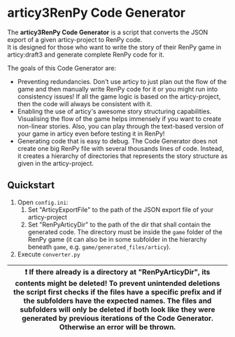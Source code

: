 # articy3RenPy Code Generator

The **articy3RenPy Code Generator** is a script that converts the JSON export of a given articy-project to RenPy code.  
It is designed for those who want to write the story of their RenPy game in articy:draft3 and generate complete RenPy code for it. 

The goals of this Code Generator are:
 - Preventing redundancies. Don't use articy to just plan out the flow of the game and then manually write RenPy code for it or you might run into consistency issues! If all the game logic is based on the articy-project, then the code will always be consistent with it. 
 - Enabling the use of articy's awesome story structuring capabilities. Visualising the flow of the game helps immensely if you want to create non-linear stories. Also, you can play through the text-based version of your game in articy even before testing it in RenPy! 
 - Generating code that is easy to debug. The Code Generator does not create one big RenPy file with several thousands lines of code. Instead, it creates a hierarchy of directories that represents the story structure as given in the articy-project.

## Quickstart

1. Open ``config.ini``:
    1. Set "ArticyExportFile" to the path of the JSON export file of your articy-project
    2. Set "RenPyArticyDir" to the path of the dir that shall contain the generated code. The directory must be inside the ``game`` folder of the RenPy game (it can also be in some subfolder in the hierarchy beneath ``game``, e.g. ``game/generated_files/articy``). 
2. Execute ``converter.py``

| :exclamation:  If there already is a directory at "RenPyArticyDir", its contents might be deleted! To prevent unintended deletions the script first checks if the files have a specific prefix and if the subfolders have the expected names. The files and subfolders will only be deleted if both look like they were generated by previous iterations of the Code Generator. Otherwise an error will be thrown. |
|-----------------------------------------|